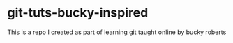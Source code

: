 # git-tuts-bucky-inspired
This is a repo I created as part of learning git taught online by bucky roberts 


